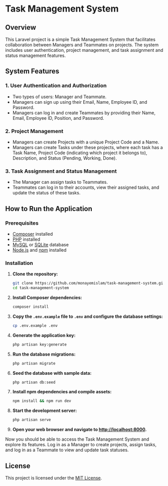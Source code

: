 # Task Management System

## Overview

This Laravel project is a simple Task Management System that facilitates collaboration between Managers and Teammates on projects. The system includes user authentication, project management, and task assignment and status management features.

## System Features

### 1. User Authentication and Authorization

-   Two types of users: Manager and Teammate.
-   Managers can sign up using their Email, Name, Employee ID, and Password.
-   Managers can log in and create Teammates by providing their Name, Email, Employee ID, Position, and Password.

### 2. Project Management

-   Managers can create Projects with a unique Project Code and a Name.
-   Managers can create Tasks under these projects, where each task has a Task Name, Project Code (indicating which project it belongs to), Description, and Status (Pending, Working, Done).

### 3. Task Assignment and Status Management

-   The Manager can assign tasks to Teammates.
-   Teammates can log in to their accounts, view their assigned tasks, and update the status of these tasks.

## How to Run the Application

### Prerequisites

-   [Composer](https://getcomposer.org/) installed
-   [PHP](https://www.php.net/) installed
-   [MySQL](https://www.mysql.com/) or [SQLite](https://www.sqlite.org/) database
-   [Node.js](https://nodejs.org/) and [npm](https://www.npmjs.com/) installed

### Installation

1. **Clone the repository:**

    ```bash
    git clone https://github.com/monayemislam/task-management-system.git
    cd task-management-system
    ```

2. **Install Composer dependencies:**

    ```bash
    composer install
    ```

3. **Copy the `.env.example` file to `.env` and configure the database settings:**

    ```bash
    cp .env.example .env
    ```

4. **Generate the application key:**

    ```bash
    php artisan key:generate
    ```

5. **Run the database migrations:**

    ```bash
    php artisan migrate
    ```

6. **Seed the database with sample data:**

    ```bash
    php artisan db:seed
    ```

7. **Install npm dependencies and compile assets:**

    ```bash
    npm install && npm run dev
    ```

8. **Start the development server:**

    ```bash
    php artisan serve
    ```

9. **Open your web browser and navigate to [http://localhost:8000](http://localhost:8000).**

Now you should be able to access the Task Management System and explore its features. Log in as a Manager to create projects, assign tasks, and log in as a Teammate to view and update task statuses.

## License

This project is licensed under the [MIT License](LICENSE).
